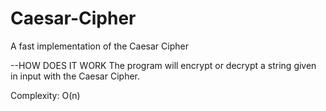 # Caesar-Cipher
A fast implementation of the Caesar Cipher

--HOW DOES IT WORK
The program will encrypt or decrypt a string given in input with the Caesar Cipher.

Complexity: O(n)
